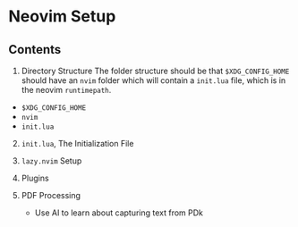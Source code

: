 # Neovim Setup

## Contents

1. Directory Structure
   The folder structure should be that `$XDG_CONFIG_HOME` should have an `nvim` folder which will contain a `init.lua` file, which is in the neovim `runtimepath`.

- `$XDG_CONFIG_HOME`
- `nvim`
- `init.lua`

2. `init.lua`, The Initialization File

3. `lazy.nvim` Setup

4. Plugins

5. PDF Processing
   - Use AI to learn about capturing text from PDk
